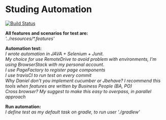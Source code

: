 # Studing Automation

[![Build Status](https://travis-ci.org/dmbarra/studing_automation.svg?branch=master)](https://travis-ci.org/dmbarra/studing_automation)

**All features and scenarios for test are:**<br> 
_'../resources/\*.features'_

**Automation test:**<br> 
_I wrote automation in JAVA + Selenium + Junit.<br>_
_My choice for use RemoteDrive to avoid problem with environments, I'm using BrowserStack with my personal account.<br>_
_I use PageFactory to register page components_ <br>
_I use travisCI to run test on every commit_<br>
_Why Daniel don't you implement cucumber or Jbehave? I recommend this tools when features are written by Business People (BA, PO)_ <br>
_Cross browser? My suggest to make this easy to overpass, in parallel approach_

**Run automation:**<br> 
_I define test as my default task on gradle, to run user './gradlew'<br>_

